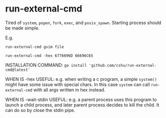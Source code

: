 # run-external-cmd
Tired of `system`, `popen`, `fork`, `exec`, and `posix_spawn`. Starting process should be made simple.

E.g.
```
run-external-cmd gvim file
```
```
run-external-cmd -hex 6776696D 66696C65
```

INSTALLATION COMMAND: `go install 'github.com/cshu/run-external-cmd@latest'`

WHEN IS -hex USEFUL: e.g. when writing a c program, a simple `system()` might have some issue with special chars. In this case `system` can call `run-external-cmd` with all args written in hex instead.

WHEN IS -wait-stdin USEFUL: e.g. a parent process uses this program to launch a child process, and later parent process decides to kill the child. It can do so by close the stdin pipe.
